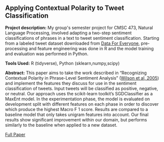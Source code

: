 ## Applying Contextual Polarity to Tweet Classification

**Project description:** My group's semester project for CMSC 473, Natural Language Processing, involved adapting a two-step sentiment classifications of phrases in a text to tweet sentiment classification. Starting from a labeled tweet dataset downloaded from [Data For Everyone](https://www.figure-eight.com/data-for-everyone/), pre-processing and feature engineering was done in R and the model training and evaluation was performed in Python.  
  
**Tools Used:** R (tidyverse), Python (sklearn,numpy,scipy)  
  
**Abstract:** This paper aims to take the work described in “Recognizing Contextual Polarity in Phrase-Level Sentiment Analysis” ([Wilson et al, 2005](https://www.aclweb.org/anthology/H05-1044.pdf)) and implement the features they discuss for use in the sentiment classification of tweets. Input tweets will be classified as positive, negative, or neutral. Our approach uses the scikit-learn toolkit’s SGDClassifier as a MaxEnt model. In the experimentation phase, the model is evaluated on development split with different features on each phase in order to discover which produce the highest Macro F 1 score. Results are compared to a baseline model that only takes unigram features into account. Our final results show significant improvement within our domain, but performs similarly to the baseline when applied to a new dataset.  
  
[Full Paper](../pdf/Drew_Miller_Smith_Umair_Final_Report.pdf)  
